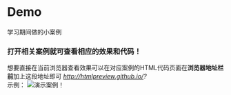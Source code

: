 # Demo
学习期间做的小案例
###  打开相关案例就可查看相应的效果和代码！  
想要直接在当前浏览器查看效果可以在对应案例的HTML代码页面在**浏览器地址栏前**加上这段地址即可
*http://htmlpreview.github.io/?*  
示例： ![演示案例！](https://github.com/DelingAlieZ10/smallDemo/blob/master/demo01.png)
